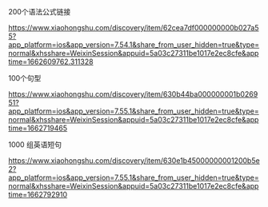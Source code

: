 200个语法公式链接

https://www.xiaohongshu.com/discovery/item/62cea7df000000000b027a55?app_platform=ios&app_version=7.54.1&share_from_user_hidden=true&type=normal&xhsshare=WeixinSession&appuid=5a03c27311be1017e2ec8cfe&apptime=1662609762.311328

100个句型

https://www.xiaohongshu.com/discovery/item/630b44ba000000001b026951?app_platform=ios&app_version=7.55.1&share_from_user_hidden=true&type=normal&xhsshare=WeixinSession&appuid=5a03c27311be1017e2ec8cfe&apptime=1662719465

1000 组英语短句

https://www.xiaohongshu.com/discovery/item/630e1b45000000001200b5e2?app_platform=ios&app_version=7.55.1&share_from_user_hidden=true&type=normal&xhsshare=WeixinSession&appuid=5a03c27311be1017e2ec8cfe&apptime=1662792910